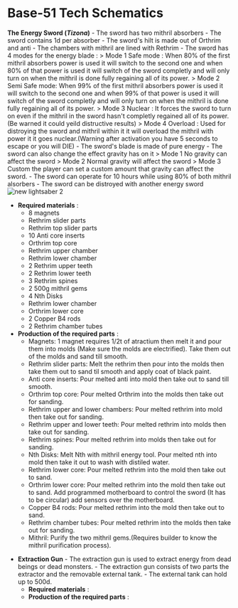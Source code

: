 # Base-51 Tech Schematics
 **The Energy Sword (_Tizona_)** 
      - The sword has two mithril absorbers
      - The sword contains 1d per absorber
      - The sword's hilt is made out of Orthrim and anti
      - The chambers with mithril are lined with Rethrim
      - The sword has 4 modes for the energy blade :
           > Mode 1 Safe mode : When 80% of the first mithril absorbers power is used it will switch to the second one and when 80% of that power is used it will switch of the sword completly and will only turn on when the 
             mithril is done fully regaining all of its power.
           > Mode 2 Semi Safe mode: When 99% of the first mithril absorbers power is used it will switch to the second one and when 99% of that power is used it will switch of the sword completly and will only turn on when 
             the mithril is done fully regaining all of its power.
           > Mode 3 Nuclear : It forces the sword to turn on even if the mithril in the sword hasn't completly regained all of its power. (Be warned it could yeild distructive results)
           > Mode 4 Overload : Used for distroying the sword and mithril within it it will overload the mithril with power it it goes nuclear.(Warning after activation you have 5 seconds to escape or you will DIE)
      - The sword's blade is made of pure energy
      - The sword can also change the effect gravity has on it
           > Mode 1 No gravity can affect the sword
           > Mode 2 Normal gravity will affect the sword
           > Mode 3 Custom the player can set a custom amount that gravity can affect the sword.
      - The sword can operate for 10 hours while using 80% of both mithril alsorbers
      - The sword can be distroyed with another energy sword      
 ![new lightsaber 2](https://github.com/MC561/Base57_Tech_Schematics/assets/142889516/caaa9e78-169b-4953-ae67-ccf8164c280e)
  - **Required materials** :
      - 8 magnets
      - Rethrim slider parts
      - Rethrim top slider parts
      - 10 Anti core inserts
      - Orthrim top core
      - Rethrim upper chamber
      - Rethrim lower chamber
      - 2 Rethrim upper teeth
      - 2 Rethrim lower teeth
      - 3 Rethrim spines
      - 2 500g mithril gems
      - 4 Nth Disks
      - Rethrim lower chamber
      - Orthrim lower core
      - 2 Copper B4 rods
      - 2 Rethrim chamber tubes
  - **Production of the required parts** :
      - Magnets: 1 magnet requires 1/2t of atractium then melt it and pour them into molds (Make sure the molds are electrified). Take them out of the molds and sand till smooth.
      - Rethrim slider parts: Melt the rethrim then pour into the molds then take them out to sand til smooth and apply coat of black paint.
      - Anti core inserts: Pour melted anti into mold then take out to sand till smooth.
      - Orthrim top core: Pour melted Orthrim into the molds then take out for sanding.
      - Rethrim upper and lower chambers: Pour melted rethrim into mold then take out for sanding.
      - Rethrim upper and lower teeth: Pour melted rethrim into molds then take out for sanding.
      - Rethrim spines: Pour melted rethrim into molds then take out for sanding.
      - Nth Disks: Melt Nth with mithril energy tool. Pour melted nth into mold then take it out to wash with distiled water.
      - Rethrim lower core: Pour melted rethrim into the mold then take out to sand.
      - Orthrim lower core: Pour melted rethrim into the mold then take out to sand. Add programmed motherboard to control the sword (It has to be circular) add sensors over the motherboard.
      - Copper B4 rods: Pour melted rethrim into the mold then take out to sand.
      - Rethrim chamber tubes: Pour melted rethrim into the molds then take out for sanding.
      - Mithril: Purify the two mithril gems.(Requires builder to know the mithril purification process).
+ **Extraction Gun**
      - The extraction gun is used to extract energy from dead beings or dead monsters.
      - The extraction gun consists of two parts the extractor and the removable external tank.
      - The external tank can hold up to 500d.
  - **Required materials** :
  - **Production of the required parts** :
